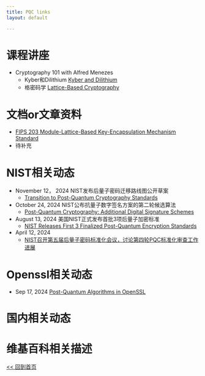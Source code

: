 ```yaml
---
title: PQC links
layout: default

---
```

# 课程讲座
- Cryptography 101 with Alfred Menezes
    - Kyber和Dilithium [Kyber and Dilithium](https://cryptography101.ca/kyber-dilithium/)
    - 格密码学 [Lattice-Based Cryptography](https://cryptography101.ca/lattice-based-cryptography/)


# 文档or文章资料
- [FIPS 203
Module-Lattice-Based Key-Encapsulation Mechanism Standard](https://csrc.nist.gov/pubs/fips/203/final)
- 待补充

# NIST相关动态
- November 12， 2024 NIST发布后量子密码迁移路线图公开草案
    - [Transition to Post-Quantum Cryptography Standards](https://csrc.nist.gov/pubs/ir/8547/ipd)
- October 24, 2024 NIST公布抗量子数字签名方案的第二轮候选算法
    - [Post-Quantum Cryptography: Additional Digital Signature Schemes](https://csrc.nist.gov/Projects/pqc-dig-sig/round-2-additional-signatures)
 - August 13, 2024 美国NIST正式发布首批3项后量子加密标准
    - [NIST Releases First 3 Finalized Post-Quantum Encryption Standards](https://www.nist.gov/news-events/news/2024/08/nist-releases-first-3-finalized-post-quantum-encryption-standards)
- April 12, 2024 
    - [NIST召开第五届后量子密码标准化会议，讨论第四轮PQC标准化审查工作进展](https://www.secrss.com/articles/65285)


# Openssl相关动态

- Sep 17, 2024 
[Post-Quantum Algorithms in OpenSSL](https://openssl-library.org/post/2024-09-17-post-quantum/)

# 国内相关动态

# 维基百科相关描述



[<< 回到首页](./index)